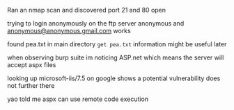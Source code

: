 Ran an nmap scan and discovered port 21 and 80 open

trying to login anonymously on the ftp server
anonymous and anonymous@anonymous.gmail.com works

found pea.txt in main directory
`get pea.txt`
information might be useful later

when observing burp suite im noticing ASP.net which means the server will accept aspx files

looking up microsoft-iis/7.5 on google shows a potential vulnerability
does not further there

yao told me aspx can use remote code execution